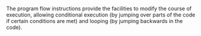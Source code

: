 The program flow instructions provide the facilities to modify the course of execution, allowing conditional execution (by jumping over parts of the code if certain conditions are met) and looping (by jumping backwards in the code).